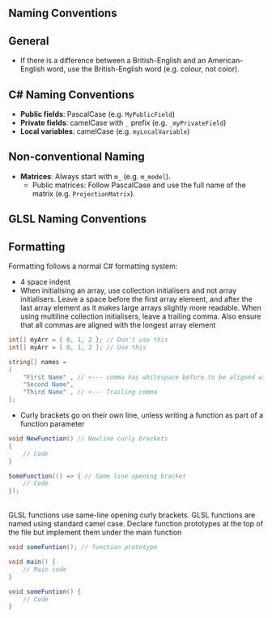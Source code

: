 ﻿Naming Conventions
---

## General
- If there is a difference between a British-English and an American-English word, use the British-English word (e.g. colour, not color).

## C# Naming Conventions
- **Public fields**: PascalCase (e.g. `MyPublicField`)
- **Private fields**: camelCase with `_` prefix (e.g. `_myPrivateField`)
- **Local variables**: camelCase (e.g. `myLocalVariable`)

## Non-conventional Naming
- **Matrices**: Always start with `m_` (e.g. `m_model`).
    - Public matrices: Follow PascalCase and use the full name of the matrix (e.g. `ProjectionMatrix`).

## GLSL Naming Conventions

Formatting
---

Formatting follows a normal C# formatting system:
- 4 space indent
- When initialising an array, use collection initialisers and not array initialisers. Leave a space before the first array element, and after the last array element as it makes large arrays slightly more readable. When using multiline collection initialisers, leave a trailing comma. Also ensure that all commas are aligned with the longest array element
```csharp
int[] myArr = { 0, 1, 2 }; // Don't use this
int[] myArr = [ 0, 1, 2 ]; // Use this
```
```csharp
string[] names = 
[
    "First Name" , // <--- comma has whitespace before to be aligned with element 2
    "Second Name",
    "Third Name" , // <--- Trailing comma
];
```
- Curly brackets go on their own line, unless writing a function as part of a function parameter

```csharp
void NewFunction() // Newline curly brackets
{
    // Code
}
```
```csharp
SomeFunction(() => { // Same line opening bracket
    // Code
});
```
<br>
GLSL functions use same-line opening curly brackets. GLSL functions are named using standard camel case. Declare function prototypes at the top of the file but implement them under the main function<br>

```glsl
void someFuntion(); // function prototype

void main() {
    // Main code
}

void someFuntion() {
    // Code
}
```
